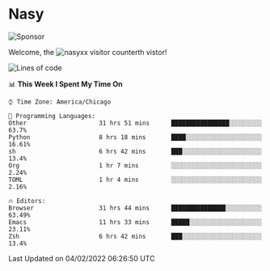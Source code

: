 # Nasy

<!--
<p align="center">
<img height="200" src="https://github-readme-stats.vercel.app/api?username=nasyxx&count_private=true&show_icons=true&theme=dracula&include_all_commits=true"/>
<img height="200" src="https://github-readme-stats.vercel.app/api/top-langs/?username=nasyxx&theme=dracula&hide=html,jupyter+notebook&count_private=true&show_icons=true"/>
</p>

  
----------------
-->

![Sponsor](https://img.shields.io/static/v1.svg?label=Sponsor&message=%E2%9D%A4&logo=GitHub&style=flat&color=pink)
 
Welcome, the ![nasyxx visitor counter](https://count.getloli.com/get/@nasyxx?theme=rule34)th vistor!
 
<!--START_SECTION:waka-->
![Lines of code](https://img.shields.io/badge/From%20Hello%20World%20I%27ve%20Written-5%20Million%20lines%20of%20code-blue)

📊 **This Week I Spent My Time On** 

```text
⌚︎ Time Zone: America/Chicago

💬 Programming Languages: 
Other                    31 hrs 51 mins      ████████████████░░░░░░░░░   63.7% 
Python                   8 hrs 18 mins       ████░░░░░░░░░░░░░░░░░░░░░   16.61% 
sh                       6 hrs 42 mins       ███░░░░░░░░░░░░░░░░░░░░░░   13.4% 
Org                      1 hr 7 mins         ░░░░░░░░░░░░░░░░░░░░░░░░░   2.24% 
TOML                     1 hr 4 mins         ░░░░░░░░░░░░░░░░░░░░░░░░░   2.16%

🔥 Editors: 
Browser                  31 hrs 44 mins      ███████████████░░░░░░░░░░   63.49% 
Emacs                    11 hrs 33 mins      █████░░░░░░░░░░░░░░░░░░░░   23.11% 
Zsh                      6 hrs 42 mins       ███░░░░░░░░░░░░░░░░░░░░░░   13.4%

```


 Last Updated on 04/02/2022 06:26:50 UTC
<!--END_SECTION:waka-->

<!-- ![visitors](https://visitor-badge.laobi.icu/badge?page_id=nasyxx.nasyxx) -->
